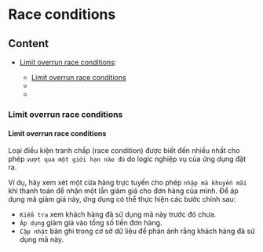 # Race conditions

## Content

- [Limit overrun race conditions]():

    - [Limit overrun race conditions]()
    - []()
    - []()

### Limit overrun race conditions

#### Limit overrun race conditions

Loại điều kiện tranh chấp (race condition) được biết đến nhiều nhất cho phép `vượt qua một giới hạn nào đó` do logic nghiệp vụ của ứng dụng đặt ra.

Ví dụ, hãy xem xét một cửa hàng trực tuyến cho phép `nhập mã khuyến mãi` khi thanh toán để nhận một lần giảm giá cho đơn hàng của mình. Để áp dụng mã giảm giá này, ứng dụng có thể thực hiện các bước chính sau:

- `Kiểm tra` xem khách hàng đã sử dụng mã này trước đó chưa.
- `Áp dụng` giảm giá vào tổng số tiền đơn hàng.
- `Cập nhật` bản ghi trong cơ sở dữ liệu để phản ánh rằng khách hàng đã sử dụng mã này.




